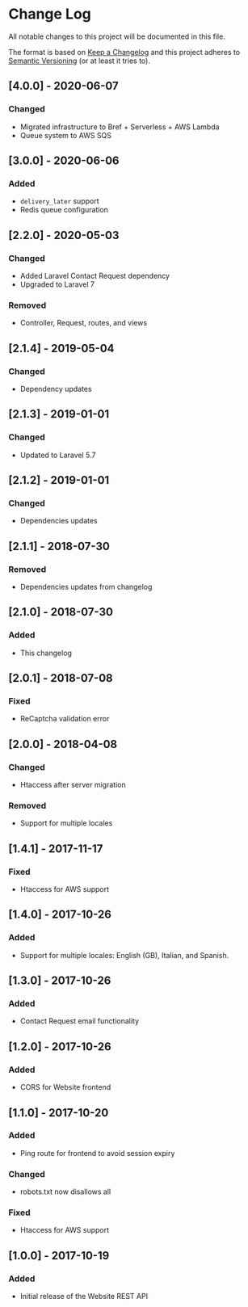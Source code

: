 # Change Log
All notable changes to this project will be documented in this file.

The format is based on [Keep a Changelog](http://keepachangelog.com/)
and this project adheres to [Semantic Versioning](http://semver.org/) (or at least it tries to).

## [4.0.0] - 2020-06-07
### Changed
- Migrated infrastructure to Bref + Serverless + AWS Lambda
- Queue system to AWS SQS

## [3.0.0] - 2020-06-06
### Added
- `delivery_later` support
- Redis queue configuration

## [2.2.0] - 2020-05-03
### Changed
- Added Laravel Contact Request dependency
- Upgraded to Laravel 7
### Removed
- Controller, Request, routes, and views

## [2.1.4] - 2019-05-04
### Changed
- Dependency updates

## [2.1.3] - 2019-01-01
### Changed
- Updated to Laravel 5.7

## [2.1.2] - 2019-01-01
### Changed
- Dependencies updates

## [2.1.1] - 2018-07-30
### Removed
- Dependencies updates from changelog

## [2.1.0] - 2018-07-30
### Added
- This changelog

## [2.0.1] - 2018-07-08
### Fixed
- ReCaptcha validation error

## [2.0.0] - 2018-04-08
### Changed
- Htaccess after server migration
### Removed
- Support for multiple locales

## [1.4.1] - 2017-11-17
### Fixed
- Htaccess for AWS support

## [1.4.0] - 2017-10-26
### Added
- Support for multiple locales: English (GB), Italian, and Spanish.

## [1.3.0] - 2017-10-26
### Added
- Contact Request email functionality

## [1.2.0] - 2017-10-26
### Added
- CORS for Website frontend

## [1.1.0] - 2017-10-20
### Added
- Ping route for frontend to avoid session expiry
### Changed
- robots.txt now disallows all
### Fixed
- Htaccess for AWS support

## [1.0.0] - 2017-10-19
### Added
- Initial release of the Website REST API
